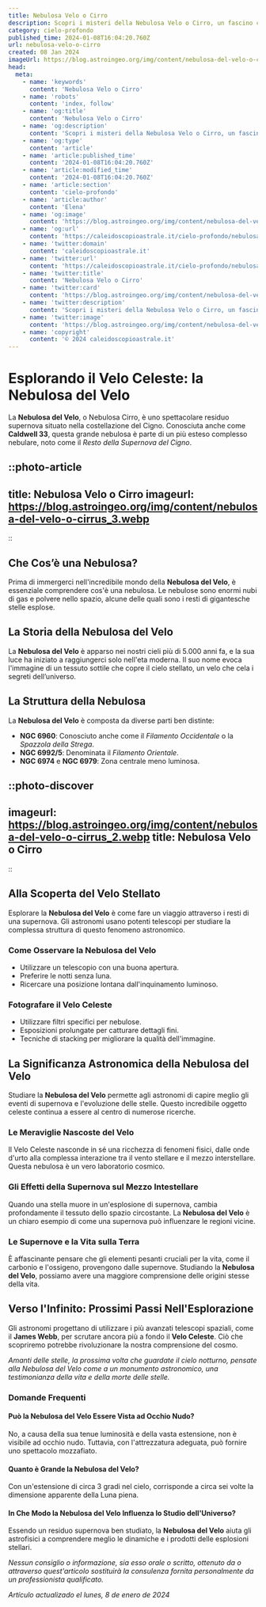```yaml
---
title: Nebulosa Velo o Cirro
description: Scopri i misteri della Nebulosa Velo o Cirro, un fascino celeste unico. Entra per foto mozzafiato e fatti sorprendenti sulluniverso!
category: cielo-profondo
published_time: 2024-01-08T16:04:20.760Z
url: nebulosa-velo-o-cirro
created: 08 Jan 2024
imageUrl: https://blog.astroingeo.org/img/content/nebulosa-del-velo-o-cirrus_3.webp
head:
  meta:
    - name: 'keywords'
      content: 'Nebulosa Velo o Cirro'
    - name: 'robots'
      content: 'index, follow'
    - name: 'og:title'
      content: 'Nebulosa Velo o Cirro'
    - name: 'og:description'
      content: 'Scopri i misteri della Nebulosa Velo o Cirro, un fascino celeste unico. Entra per foto mozzafiato e fatti sorprendenti sulluniverso!'
    - name: 'og:type'
      content: 'article'
    - name: 'article:published_time'
      content: '2024-01-08T16:04:20.760Z'
    - name: 'article:modified_time'
      content: '2024-01-08T16:04:20.760Z'
    - name: 'article:section'
      content: 'cielo-profondo'
    - name: 'article:author'
      content: 'Elena'
    - name: 'og:image'
      content: 'https://blog.astroingeo.org/img/content/nebulosa-del-velo-o-cirrus_3.webp'
    - name: 'og:url'
      content: 'https://caleidoscopioastrale.it/cielo-profondo/nebulosa-velo-o-cirro'
    - name: 'twitter:domain'
      content: 'caleidoscopioastrale.it'
    - name: 'twitter:url'
      content: 'https://caleidoscopioastrale.it/cielo-profondo/nebulosa-velo-o-cirro'
    - name: 'twitter:title'
      content: 'Nebulosa Velo o Cirro'
    - name: 'twitter:card'
      content: 'https://blog.astroingeo.org/img/content/nebulosa-del-velo-o-cirrus_3.webp'
    - name: 'twitter:description'
      content: 'Scopri i misteri della Nebulosa Velo o Cirro, un fascino celeste unico. Entra per foto mozzafiato e fatti sorprendenti sulluniverso!'
    - name: 'twitter:image'
      content: 'https://blog.astroingeo.org/img/content/nebulosa-del-velo-o-cirrus_3.webp'
    - name: 'copyright'
      content: '© 2024 caleidoscopioastrale.it'
---
```

# Esplorando il Velo Celeste: la Nebulosa del Velo

La **Nebulosa del Velo**, o Nebulosa Cirro, è uno spettacolare residuo supernova situato nella costellazione del Cigno. Conosciuta anche come **Caldwell 33**, questa grande nebulosa è parte di un più esteso complesso nebulare, noto come il *Resto della Supernova del Cigno*. 

::photo-article
---
title: Nebulosa Velo o Cirro
imageurl: https://blog.astroingeo.org/img/content/nebulosa-del-velo-o-cirrus_3.webp
---
::

## Che Cos’è una Nebulosa?
Prima di immergerci nell'incredibile mondo della **Nebulosa del Velo**, è essenziale comprendere cos'è una nebulosa. Le nebulose sono enormi nubi di gas e polvere nello spazio, alcune delle quali sono i resti di gigantesche stelle esplose.

## La Storia della Nebulosa del Velo
La **Nebulosa del Velo** è apparso nei nostri cieli più di 5.000 anni fa, e la sua luce ha iniziato a raggiungerci solo nell'eta moderna. Il suo nome evoca l'immagine di un tessuto sottile che copre il cielo stellato, un velo che cela i segreti dell’universo.

## La Struttura della Nebulosa
La **Nebulosa del Velo** è composta da diverse parti ben distinte:

- **NGC 6960**: Conosciuto anche come il *Filamento Occidentale* o la *Spazzola della Strega*.
- **NGC 6992/5**: Denominata il *Filamento Orientale*.
- **NGC 6974** e **NGC 6979**: Zona centrale meno luminosa.
  
::photo-discover
---
imageurl: https://blog.astroingeo.org/img/content/nebulosa-del-velo-o-cirrus_2.webp
title: Nebulosa Velo o Cirro
---
::

## Alla Scoperta del Velo Stellato
Esplorare la **Nebulosa del Velo** è come fare un viaggio attraverso i resti di una supernova. Gli astronomi usano potenti telescopi per studiare la complessa struttura di questo fenomeno astronomico.

### Come Osservare la Nebulosa del Velo
- Utilizzare un telescopio con una buona apertura.
- Preferire le notti senza luna.
- Ricercare una posizione lontana dall'inquinamento luminoso.

### Fotografare il Velo Celeste
- Utilizzare filtri specifici per nebulose.
- Esposizioni prolungate per catturare dettagli fini.
- Tecniche di stacking per migliorare la qualità dell'immagine.

## La Significanza Astronomica della Nebulosa del Velo
Studiare la **Nebulosa del Velo** permette agli astronomi di capire meglio gli eventi di supernova e l'evoluzione delle stelle. Questo incredibile oggetto celeste continua a essere al centro di numerose ricerche.

### Le Meraviglie Nascoste del Velo
Il Velo Celeste nasconde in sé una ricchezza di fenomeni fisici, dalle onde d'urto alla complessa interazione tra il vento stellare e il mezzo interstellare. Questa nebulosa è un vero laboratorio cosmico.

### Gli Effetti della Supernova sul Mezzo Intestellare
Quando una stella muore in un'esplosione di supernova, cambia profondamente il tessuto dello spazio circostante. La **Nebulosa del Velo** è un chiaro esempio di come una supernova può influenzare le regioni vicine.

### Le Supernove e la Vita sulla Terra
È affascinante pensare che gli elementi pesanti cruciali per la vita, come il carbonio e l'ossigeno, provengono dalle supernove. Studiando la **Nebulosa del Velo**, possiamo avere una maggiore comprensione delle origini stesse della vita.

## Verso l'Infinito: Prossimi Passi Nell'Esplorazione
Gli astronomi progettano di utilizzare i più avanzati telescopi spaziali, come il **James Webb**, per scrutare ancora più a fondo il **Velo Celeste**. Ciò che scopriremo potrebbe rivoluzionare la nostra comprensione del cosmo.

_Amanti delle stelle, la prossima volta che guardate il cielo notturno, pensate alla Nebulosa del Velo come a un monumento astronomico, una testimonianza della vita e della morte delle stelle._

### Domande Frequenti

#### Può la Nebulosa del Velo Essere Vista ad Occhio Nudo?
No, a causa della sua tenue luminosità e della vasta estensione, non è visibile ad occhio nudo. Tuttavia, con l'attrezzatura adeguata, può fornire uno spettacolo mozzafiato.

#### Quanto è Grande la Nebulosa del Velo?
Con un'estensione di circa 3 gradi nel cielo, corrisponde a circa sei volte la dimensione apparente della Luna piena.

#### In Che Modo la Nebulosa del Velo Influenza lo Studio dell'Universo?
Essendo un residuo supernova ben studiato, la **Nebulosa del Velo** aiuta gli astrofisici a comprendere meglio le dinamiche e i prodotti delle esplosioni stellari.

*Nessun consiglio o informazione, sia esso orale o scritto, ottenuto da o attraverso quest'articolo sostituirà la consulenza fornita personalmente da un professionista qualificato.*

_Artículo actualizado el lunes, 8 de enero de 2024_